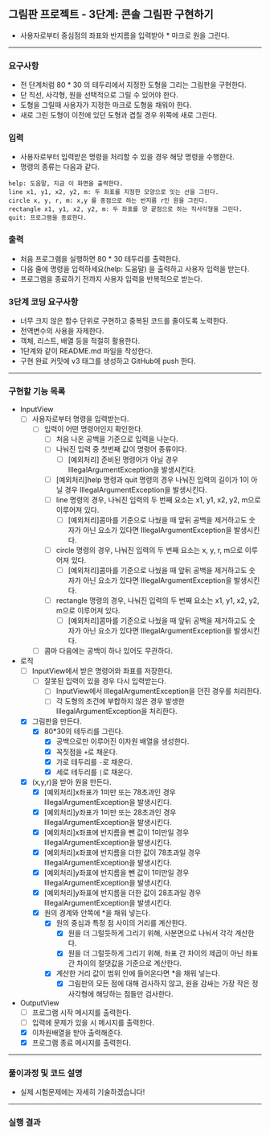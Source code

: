 ## 그림판 프로젝트 - 3단계: 콘솔 그림판 구현하기
- 사용자로부터 중심점의 좌표와 반지름을 입력받아 * 마크로 원을 그린다.

***

### 요구사항
- 전 단계처럼 80 * 30 의 테두리에서 지정한 도형을 그리는 그림판을 구현한다.
- 단 직선, 사각형, 원을 선택적으로 그릴 수 있어야 한다.
- 도형을 그릴때 사용자가 지정한 마크로 도형을 채워야 한다.
- 새로 그린 도형이 이전에 있던 도형과 겹칠 경우 위쪽에 새로 그린다.

### 입력 
- 사용자로부터 입력받은 명령을 처리할 수 있을 경우 해당 명령을 수행한다.
- 명령의 종류는 다음과 같다.
```
help: 도움말, 지금 이 화면을 출력한다.
line x1, y1, x2, y2, m: 두 좌표를 지정한 모양으로 잇는 선을 그린다.
circle x, y, r, m: x,y 를 중점으로 하는 반지름 r인 원을 그린다.
rectangle x1, y1, x2, y2, m: 두 좌표를 양 끝점으로 하는 직사각형을 그린다.
quit: 프로그램을 종료한다.
```

### 출력
- 처음 프로그램을 실행하면 80 * 30 테두리를 출력한다.
- 다음 줄에 명령을 입력하세요(help: 도움말) 을 출력하고 사용자 입력을 받는다.
- 프로그램을 종료하기 전까지 사용자 입력을 반복적으로 받는다.

### 3단계 코딩 요구사항
- 너무 크지 않은 함수 단위로 구현하고 중복된 코드를 줄이도록 노력한다.
- 전역변수의 사용을 자제한다.
- 객체, 리스트, 배열 등을 적절히 활용한다.
- 1단계와 같이 README.md 파일을 작성한다.
- 구현 완료 커밋에 v3 태그를 생성하고 GitHub에 push 한다.

***

### 구현할 기능 목록

- InputView
  - [ ] 사용자로부터 명령을 입력받는다.
    - [ ] 입력이 어떤 명령어인지 확인한다. 
      - [ ] 처음 나온 공백을 기준으로 입력을 나눈다.
      - [ ] 나눠진 입력 중 첫번째 값이 명령어 종류이다.
        - [ ] [예외처리] 준비된 명령어가 아닐 경우 IllegalArgumentException을 발생시킨다.
      - [ ] [예외처리]help 명령과 quit 명령의 경우 나눠진 입력의 길이가 1이 아닐 경우 IllegalArgumentException을 발생시킨다.
      - [ ] line 명령의 경우, 나눠진 입력의 두 번째 요소는 x1, y1, x2, y2, m으로 이루어져 있다.
        - [ ] [예외처리]콤마를 기준으로 나눴을 때 앞뒤 공백을 제거하고도 숫자가 아닌 요소가 있다면 IllegalArgumentException을 발생시킨다.
      - [ ] circle 명령의 경우, 나눠진 입력의 두 번째 요소는 x, y, r, m으로 이루어져 있다.
        - [ ] [예외처리]콤마를 기준으로 나눴을 때 앞뒤 공백을 제거하고도 숫자가 아닌 요소가 있다면 IllegalArgumentException을 발생시킨다.
      - [ ] rectangle 명령의 경우, 나눠진 입력의 두 번째 요소는 x1, y1, x2, y2, m으로 이루어져 있다.
        - [ ] [예외처리]콤마를 기준으로 나눴을 때 앞뒤 공백을 제거하고도 숫자가 아닌 요소가 있다면 IllegalArgumentException을 발생시킨다.
    - [ ] 콤마 다음에는 공백이 하나 있어도 무관하다.
- 로직
  - [ ] InputView에서 받은 명령어와 좌표를 저장한다.
    - [ ] 잘못된 입력이 있을 경우 다시 입력받는다.
      - [ ] InputView에서 IllegalArgumentException을 던진 경우를 처리한다.
      - [ ] 각 도형의 조건에 부합하지 않은 경우 발생한 IllegalArgumentException을 처리한다.
  - [x] 그림판을 만든다.
    - [x] 80*30의 테두리를 그린다.
      - [x] 공백으로만 이루어진 이차원 배열을 생성한다.
      - [x] 꼭짓점을 `+`로 채운다.
      - [x] 가로 테두리를 `-`로 채운다.
      - [x] 세로 테두리를 `|`로 채운다.
  - [x] (x,y,r)을 받아 원을 만든다.
    - [x] [예외처리]x좌표가 1미만 또는 78초과인 경우 IllegalArgumentException을 발생시킨다.
    - [x] [예외처리]y좌표가 1미만 또는 28초과인 경우 IllegalArgumentException을 발생시킨다.
    - [x] [예외처리]x좌표에 반지름을 뺀 값이 1미만일 경우 IllegalArgumentException을 발생시킨다.
    - [x] [예외처리]x좌표에 반지름을 더한 값이 78초과일 경우 IllegalArgumentException을 발생시킨다.
    - [x] [예외처리]y좌표에 반지름을 뺀 값이 1미만일 경우 IllegalArgumentException을 발생시킨다.
    - [x] [예외처리]y좌표에 반지름을 더한 값이 28초과일 경우 IllegalArgumentException을 발생시킨다.
    - [x] 원의 경계와 안쪽에 *을 채워 넣는다.
      - [x] 원의 중심과 특정 점 사이의 거리를 계산한다.
        - [x] 원을 더 그럴듯하게 그리기 위해, 사분면으로 나눠서 각각 계산한다.
        - [x] 원을 더 그럴듯하게 그리기 위해, 좌표 간 차이의 제곱이 아닌 좌표 간 차이의 절댓값을 기준으로 계산한다. 
      - [x] 계산한 거리 값이 범위 안에 들어온다면 *을 채워 넣는다.
        - [x] 그림판의 모든 점에 대해 검사하지 않고, 원을 감싸는 가장 작은 정사각형에 해당하는 점들만 검사한다.
- OutputView
  - [ ] 프로그램 시작 메시지를 출력한다.
  - [ ] 입력에 문제가 있을 시 메시지를 출력한다. 
  - [x] 이차원배열을 받아 출력해준다.
  - [x] 프로그램 종료 메시지를 출력한다.

***

### 풀이과정 및 코드 설명
- 실제 시험문제에는 자세히 기술하겠습니다!

***

### 실행 결과
```
```